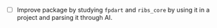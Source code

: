 - [ ] Improve package by studying `fpdart` and `ribs_core` by using it in a project and parsing it through AI.